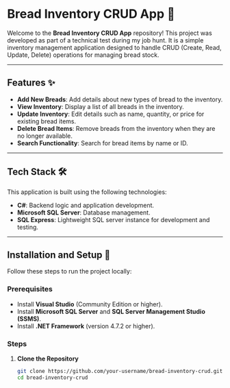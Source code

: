 # Bread Inventory CRUD App 🍞

Welcome to the **Bread Inventory CRUD App** repository! This project was developed as part of a technical test during my job hunt. It is a simple inventory management application designed to handle CRUD (Create, Read, Update, Delete) operations for managing bread stock.

---

## Features ✨

- **Add New Breads**: Add details about new types of bread to the inventory.
- **View Inventory**: Display a list of all breads in the inventory.
- **Update Inventory**: Edit details such as name, quantity, or price for existing bread items.
- **Delete Bread Items**: Remove breads from the inventory when they are no longer available.
- **Search Functionality**: Search for bread items by name or ID.

---

## Tech Stack 🛠️

This application is built using the following technologies:

- **C#**: Backend logic and application development.
- **Microsoft SQL Server**: Database management.
- **SQL Express**: Lightweight SQL server instance for development and testing.

---

## Installation and Setup 🚀

Follow these steps to run the project locally:

### Prerequisites
- Install **Visual Studio** (Community Edition or higher).
- Install **Microsoft SQL Server** and **SQL Server Management Studio (SSMS)**.
- Install **.NET Framework** (version 4.7.2 or higher).

### Steps
1. **Clone the Repository**  
   ```bash
   git clone https://github.com/your-username/bread-inventory-crud.git
   cd bread-inventory-crud
